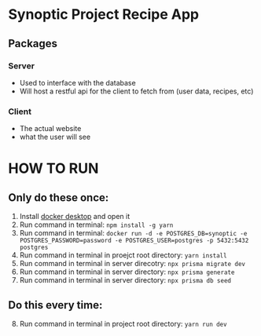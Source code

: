 # Synoptic Project Recipe App

## Packages

### Server

- Used to interface with the database
- Will host a restful api for the client to fetch from (user data, recipes, etc)

### Client

- The actual website
- what the user will see

# HOW TO RUN

## Only do these once:

1. Install [docker desktop](https://www.docker.com/products/docker-desktop/) and open it
2. Run command in terminal: `npm install -g yarn`
3. Run command in terminal: `docker run -d -e POSTGRES_DB=synoptic -e POSTGRES_PASSWORD=password -e POSTGRES_USER=postgres -p 5432:5432 postgres`
4. Run command in terminal in proejct root directory: `yarn install`
5. Run command in terminal in server direcotry: `npx prisma migrate dev`
6. Run command in terminal in server directory: `npx prisma generate`
7. Run command in terminal in server directory: `npx prisma db seed`

## Do this every time:

8. Run command in terminal in project root directory: `yarn run dev`
